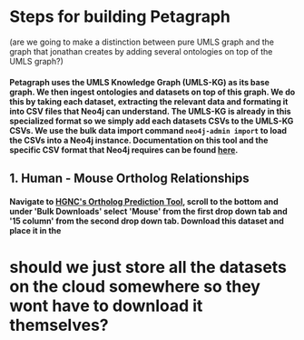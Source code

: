 # Steps for building Petagraph
(are we going to make a distinction between pure UMLS graph and the graph that jonathan creates by adding several ontologies on top of the UMLS graph?)
#### Petagraph uses the UMLS Knowledge Graph (UMLS-KG) as its base graph. We then ingest ontologies and datasets on top of this graph. We do this by taking each dataset, extracting the relevant data and formating it into CSV files that Neo4j can understand. The UMLS-KG is  already in this specialized format so we simply add each datasets CSVs to the UMLS-KG CSVs. We use the bulk data import command ```neo4j-admin import``` to load the CSVs into a Neo4j instance. Documentation on this tool and the specific CSV format that Neo4j requires can be found [here](https://neo4j.com/developer/guide-import-csv/#batch-importer).

## 1. Human - Mouse Ortholog Relationships
#### Navigate to [HGNC's Ortholog Prediction Tool](https://www.genenames.org/tools/hcop/), scroll to the bottom and under 'Bulk Downloads' select  'Mouse' from the first drop down tab and '15 column' from the second drop down tab. Download this dataset and place it in the 

# should we just store all the datasets on the cloud somewhere so they wont have to download it themselves?


